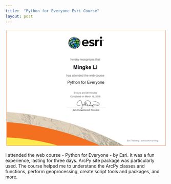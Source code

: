 ```yaml
---
title:  "Python for Everyone Esri Course"
layout: post
---
```


![certificatepython](/assets/img/20180316/python_certificate.png)

I attended the web course - Python for Everyone - by Esri. It was a fun experience, lasting for three days. ArcPy site package was particularly used. The course helped me to understand the ArcPy classes and functions, perform geoprocessing, create script tools and packages, and more. 
